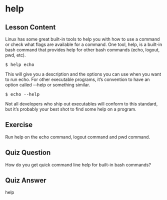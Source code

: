 # help

## Lesson Content

Linux has some great built-in tools to help you with how to use a command or check what flags are available for a command. One tool, help, is a built-in bash command that provides help for other bash commands (echo, logout, pwd, etc).

<pre>$ help echo</pre>

This will give you a description and the options you can use when you want to run echo. For other executable programs, it’s convention to have an option called --help or something similar.

<pre>$ echo --help</pre>

Not all developers who ship out executables will conform to this standard, but it’s probably your best shot to find some help on a program.

## Exercise

Run help on the echo command, logout command and pwd command.

## Quiz Question

How do you get quick command line help for built-in bash commands?

## Quiz Answer

help
